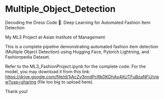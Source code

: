 # Multiple_Object_Detection
Decoding the Dress Code 👗: Deep Learning for Automated Fashion Item Detection

My ML3 Project at Asian Institute of Management

This is a complete pipeline demonstrating automated fashion item detection (Multiple Object Detection) using Hugging Face, Pytorch Lightning, and Fashionpedia Dataset.

Refer to the ML3_FashionProject.ipynb for the complete code. For the model, you may download it from this link: https://drive.google.com/file/d/1iAcZv3nndPcRkDKDhAx4itUTFuBzaNFU/view?usp=sharing (file too big to upload here).

Thank you!
